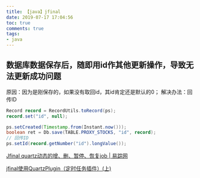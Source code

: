 ```yaml
---
title: 【java】jfinal
date: 2019-07-17 17:04:56
toc: true
comments: true
tags:
- java
---
```


## 数据库数据保存后，随即用id作其他更新操作，导致无法更新成功问题

原因：因为是刚保存的，如果没有取回id，其id肯定还是默认的0；
解决办法：回传ID
```java
Record record = RecordUtils.toRecord(ps);
record.set("id", null);

ps.setCreated(Timestamp.from(Instant.now()));
boolean ret = Db.save(TABLE.PROXY_STOCKS, "id", record);
// 回传ID
ps.setId(record.getNumber("id").longValue());
```

[Jfinal quartz动态的增、删、暂停、恢复job | 易踪网](https://www.yeetrack.com/?p=1151)

[jfinal使用QuartzPlugin（定时任务插件）(上)](https://www.jfinal.com/share/1618)